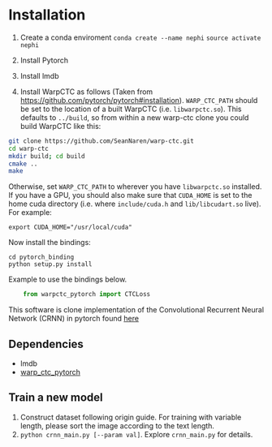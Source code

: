 Installation
======================================

1. Create a conda enviroment
``conda create --name nephi``
``source activate nephi``

2. Install Pytorch

3. Install lmdb

4. Install WarpCTC as follows (Taken from https://github.com/pytorch/pytorch#installation).
`WARP_CTC_PATH` should be set to the location of a built WarpCTC
(i.e. `libwarpctc.so`).  This defaults to `../build`, so from within a
new warp-ctc clone you could build WarpCTC like this:
```bash
git clone https://github.com/SeanNaren/warp-ctc.git
cd warp-ctc
mkdir build; cd build
cmake ..
make
```
Otherwise, set `WARP_CTC_PATH` to wherever you have `libwarpctc.so`
installed. If you have a GPU, you should also make sure that
`CUDA_HOME` is set to the home cuda directory (i.e. where
`include/cuda.h` and `lib/libcudart.so` live). For example:
```
export CUDA_HOME="/usr/local/cuda"
```

Now install the bindings:
```
cd pytorch_binding
python setup.py install
```

Example to use the bindings below.

```python
    from warpctc_pytorch import CTCLoss
```

This software is clone implementation of the Convolutional Recurrent Neural Network (CRNN) in pytorch found [here](https://github.com/meijieru/crnn.pytorch)



Dependencies
------------
* lmdb
* [warp_ctc_pytorch](https://github.com/SeanNaren/warp-ctc/tree/pytorch_bindings/pytorch_binding)


Train a new model
-----------------
1. Construct dataset following origin guide. For training with variable length, please sort the image according to the text length.
2. ``python crnn_main.py [--param val]``. Explore ``crnn_main.py`` for details.
